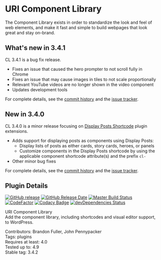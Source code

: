 # URI Component Library

The Component Library exists in order to standardize the look and feel of web elements, and make it fast and simple to build webpages that look great and stay on-brand.

## What's new in 3.4.1

CL 3.4.1 is a bug fix release.

* Fixes an issue that caused the hero prompter to not scroll fully in Chrome
* Fixes an issue that may cause images in tiles to not scale proportionally
* Relevant YouTube videos are no longer shown in the video component
* Updates development tools

For complete details, see the [commit history](https://github.com/uriweb/uri-component-library/pull/129/commits) and the [issue tracker](https://github.com/uriweb/uri-component-library/issues). 

## New in 3.4.0

CL 3.4.0 is a minor release focusing on [Display Posts Shortcode](https://github.com/billerickson/display-posts-shortcode) plugin extensions.

* Adds support for displaying posts as components using Display Posts:
	- Display lists of posts as either cards, story cards, heroes, or panels
	- Customize components in the Display Posts shortcode by using the applicable component shortcode attribute(s) and the prefix `cl-`
* Other minor bug fixes

For complete details, see the [commit history](https://github.com/uriweb/uri-component-library/pull/126/commits) and the [issue tracker](https://github.com/uriweb/uri-component-library/issues). 

## Plugin Details

[![GitHub release](https://img.shields.io/github/release/uriweb/uri-component-library.svg)](https://github.com/uriweb/uri-component-library/releases/latest)
[![GitHub Release Date](https://img.shields.io/github/release-date/uriweb/uri-component-library.svg)](https://github.com/uriweb/uri-component-library/releases/latest)
[![Master Build Status](https://travis-ci.org/uriweb/uri-component-library.svg?branch=master "Master build status")](https://travis-ci.org/uriweb/uri-component-library)
[![CodeFactor](https://www.codefactor.io/repository/github/uriweb/uri-component-library/badge/master)](https://www.codefactor.io/repository/github/uriweb/uri-component-library/overview/master)
[![Codacy Badge](https://img.shields.io/codacy/grade/043fca0aa28b4b2db799d5daacf2d27d.svg)](https://www.codacy.com/app/uriweb/uri-component-library?utm_source=github.com&amp;utm_medium=referral&amp;utm_content=uriweb/uri-component-library&amp;utm_campaign=Badge_Grade)
[![devDependencies Status](https://david-dm.org/uriweb/uri-component-library/dev-status.svg)](https://david-dm.org/uriweb/uri-component-library?type=dev)

URI Component Library  
Add the component library, including shortcodes and visual editor support, to WordPress.  

Contributors: Brandon Fuller, John Pennypacker  
Tags: plugins  
Requires at least: 4.0  
Tested up to: 4.9  
Stable tag: 3.4.2  